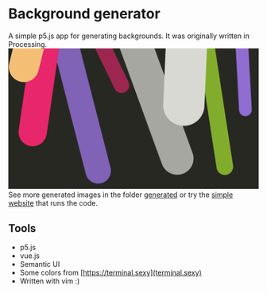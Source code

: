 # Background generator
A simple p5.js app for generating backgrounds. It was originally written in Processing.
![Generated image example](generated/008.png)
See more generated images in the folder [generated](generated) or try the [simple website](https://sampo.website/app/background/) that runs the code.
## Tools
* p5.js
* vue.js
* Semantic UI
* Some colors from [https://terminal.sexy](terminal.sexy)
* Written with vim :)
